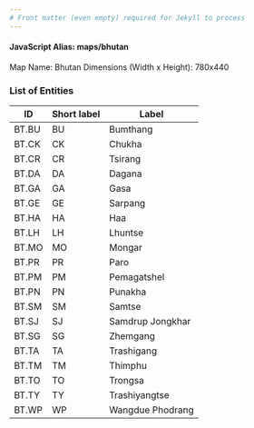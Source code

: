 ```yaml
---
# Front matter (even empty) required for Jekyll to process
---
```


#### JavaScript Alias: maps/bhutan

Map Name: Bhutan
Dimensions (Width x Height): 780x440

### List of Entities

ID | Short label | Label
---|---|---|
BT.BU|BU|Bumthang
BT.CK|CK|Chukha
BT.CR|CR|Tsirang
BT.DA|DA|Dagana
BT.GA|GA|Gasa
BT.GE|GE|Sarpang
BT.HA|HA|Haa
BT.LH|LH|Lhuntse
BT.MO|MO|Mongar
BT.PR|PR|Paro
BT.PM|PM|Pemagatshel
BT.PN|PN|Punakha
BT.SM|SM|Samtse
BT.SJ|SJ|Samdrup Jongkhar
BT.SG|SG|Zhemgang
BT.TA|TA|Trashigang
BT.TM|TM|Thimphu
BT.TO|TO|Trongsa
BT.TY|TY|Trashiyangtse
BT.WP|WP|Wangdue Phodrang

